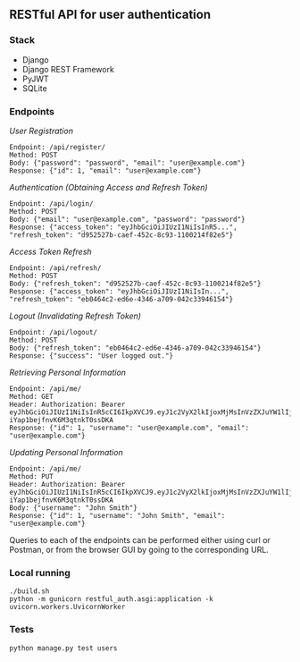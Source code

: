 ## RESTful API for user authentication


### Stack
- Django
- Django REST Framework
- PyJWT
- SQLite


### Endpoints

*User Registration*
```
Endpoint: /api/register/
Method: POST
Body: {"password": "password", "email": "user@example.com"}
Response: {"id": 1, "email": "user@example.com"}
```

*Authentication (Obtaining Access and Refresh Token)*
```
Endpoint: /api/login/
Method: POST
Body: {"email": "user@example.com", "password": "password"}
Response: {"access_token": "eyJhbGciOiJIUzI1NiIsInR5...", "refresh_token": "d952527b-caef-452c-8c93-1100214f82e5"}
```

*Access Token Refresh*
```
Endpoint: /api/refresh/
Method: POST
Body: {"refresh_token": "d952527b-caef-452c-8c93-1100214f82e5"}
Response: {"access_token": "eyJhbGciOiJIUzI1NiIsIn...", "refresh_token": "eb0464c2-ed6e-4346-a709-042c33946154"}
```

*Logout (Invalidating Refresh Token)*
```
Endpoint: /api/logout/
Method: POST
Body: {"refresh_token": "eb0464c2-ed6e-4346-a709-042c33946154"}
Response: {"success": "User logged out."}
```

*Retrieving Personal Information*
```
Endpoint: /api/me/
Method: GET
Header: Authorization: Bearer eyJhbGciOiJIUzI1NiIsInR5cCI6IkpXVCJ9.eyJ1c2VyX2lkIjoxMjMsInVzZXJuYW1lIjoiZXhhbXBsZVVzZXIiLCJleHAiOjE3MTIxNDYxNDd9.zKobBlRuOiJSxCmi-iYap1bejfnvK6M3qtnkT0ssDKA
Response: {"id": 1, "username": "user@example.com", "email": "user@example.com"}
```

*Updating Personal Information*
```
Endpoint: /api/me/
Method: PUT
Header: Authorization: Bearer eyJhbGciOiJIUzI1NiIsInR5cCI6IkpXVCJ9.eyJ1c2VyX2lkIjoxMjMsInVzZXJuYW1lIjoiZXhhbXBsZVVzZXIiLCJleHAiOjE3MTIxNDYxNDd9.zKobBlRuOiJSxCmi-iYap1bejfnvK6M3qtnkT0ssDKA
Body: {"username": "John Smith"}
Response: {"id": 1, "username": "John Smith", "email": "user@example.com"}
```

Queries to each of the endpoints can be performed either using curl or Postman, or from the browser GUI by going to the corresponding URL.


### Local running
```
./build.sh
python -m gunicorn restful_auth.asgi:application -k uvicorn.workers.UvicornWorker
```


### Tests
```
python manage.py test users
```
